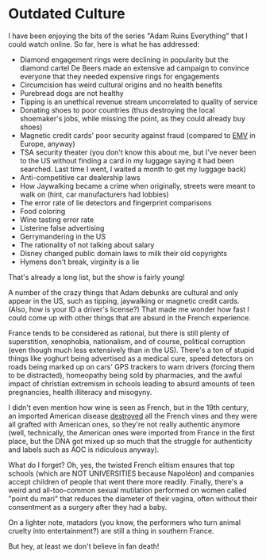 # Outdated Culture

I have been enjoying the bits of the series "Adam Ruins Everything" that I could watch online. So far, here is what he has addressed:

- Diamond engagement rings were declining in popularity but the diamond cartel De Beers made an extensive ad campaign to convince everyone that they needed expensive rings for engagements
- Circumcision has weird cultural origins and no health benefits
- Purebread dogs are not healthy
- Tipping is an unethical revenue stream uncorrelated to quality of service
- Donating shoes to poor countries (thus destroying the local shoemaker's jobs, while missing the point, as they could already buy shoes)
- Magnetic credit cards' poor security against fraud (compared to [EMV][] in Europe, anyway)
- TSA security theater (you don't know this about me, but I've never been to the US without finding a card in my luggage saying it had been searched. Last time I went, I waited a month to get my luggage back)
- Anti-competitive car dealership laws
- How Jaywalking became a crime when originally, streets were meant to walk on (hint, car manufacturers had lobbies)
- The error rate of lie detectors and fingerprint comparisons
- Food coloring
- Wine tasting error rate
- Listerine false advertising
- Gerrymandering in the US
- The rationality of not talking about salary
- Disney changed public domain laws to milk their old copyrights
- Hymens don't break, virginity is a lie

[EMV]: https://en.wikipedia.org/wiki/EMV

That's already a long list, but the show is fairly young!

A number of the crazy things that Adam debunks are cultural and only appear in the US, such as tipping, jaywalking or magnetic credit cards. (Also, how is your ID a driver's license?) That made me wonder how fast I could come up with other things that are absurd in the French experience.

France tends to be considered as rational, but there is still plenty of superstition, xenophobia, nationalism, and of course, political corruption (even though much less extensively than in the US). There's a ton of stupid things like yoghurt being advertised as a medical cure, speed detectors on roads being marked up on cars' GPS trackers to warn drivers (forcing them to be distracted), homeopathy being sold by pharmacies, and the awful impact of christian extremism in schools leading to absurd amounts of teen pregnancies, health illiteracy and misogyny.

I didn't even mention how wine is seen as French, but in the 19th century, an imported American disease [destroyed][Blight] all the French vines and they were all grafted with American ones, so they're not really authentic anymore (well, technically, the American ones were imported from France in the first place, but the DNA got mixed up so much that the struggle for authenticity and labels such as AOC is ridiculous anyway).

[Blight]: https://en.wikipedia.org/wiki/Great_French_Wine_Blight

What do I forget? Oh, yes, the twisted French elitism ensures that top schools (which are NOT UNIVERSITIES because Napoléon) and companies accept children of people that went there more readily. Finally, there's a weird and all-too-common sexual mutilation performed on women called "point du mari" that  reduces the diameter of their vagina, often without their consentment as a surgery after they had a baby.

On a lighter note, matadors (you know, the performers who turn animal cruelty into entertainment?) are still a thing in southern France.

But hey, at least we don't believe in fan death!

<script type="application/ld+json">
{ "@context": "http://schema.org",
  "@type": "BlogPosting",
  "datePublished": "2015-12-12T20:15:00Z",
  "keywords": "" }
</script>
